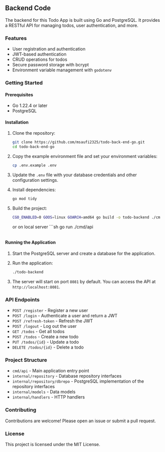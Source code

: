## Backend Code

The backend for this Todo App is built using Go and PostgreSQL. It provides a RESTful API for managing todos, user authentication, and more.

### Features
- User registration and authentication
- JWT-based authentication
- CRUD operations for todos
- Secure password storage with bcrypt
- Environment variable management with `godotenv`

### Getting Started

#### Prerequisites
- Go 1.22.4 or later
- PostgreSQL

#### Installation

1. Clone the repository:
    ```sh
    git clone https://github.com/msaufi2325/todo-back-end-go.git
    cd todo-back-end-go
    ```

2. Copy the example environment file and set your environment variables:
    ```sh
    cp .env.example .env
    ```

3. Update the `.env` file with your database credentials and other configuration settings.

4. Install dependencies:
    ```sh
    go mod tidy
    ```

5. Build the project:
    ```sh
    CGO_ENABLED=0 GOOS=linux GOARCH=amd64 go build -o todo-backend ./cmd/api
    ```
    or on local server
        ```sh
    go run ./cmd/api
    ```

#### Running the Application

1. Start the PostgreSQL server and create a database for the application.

2. Run the application:
    ```sh
    ./todo-backend
    ```

3. The server will start on port `8081` by default. You can access the API at `http://localhost:8081`.

### API Endpoints

- `POST /register` - Register a new user
- `POST /login` - Authenticate a user and return a JWT
- `POST /refresh-token` - Refresh the JWT
- `POST /logout` - Log out the user
- `GET /todos` - Get all todos
- `POST /todos` - Create a new todo
- `PUT /todos/{id}` - Update a todo
- `DELETE /todos/{id}` - Delete a todo

### Project Structure

- `cmd/api` - Main application entry point
- `internal/repository` - Database repository interfaces
- `internal/repository/dbrepo` - PostgreSQL implementation of the repository interfaces
- `internal/models` - Data models
- `internal/handlers` - HTTP handlers

### Contributing

Contributions are welcome! Please open an issue or submit a pull request.

### License

This project is licensed under the MIT License.